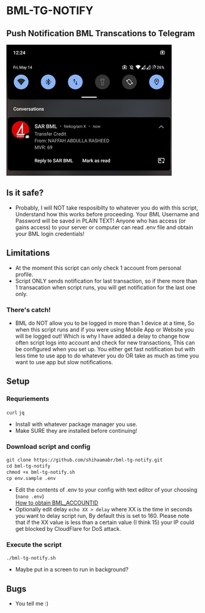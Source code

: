 # BML-TG-NOTIFY
## Push Notification BML Transcations to Telegram
![bml-notify-screenshot.jpg](bml-notify-screenshot.jpg)

## Is it safe?
- Probably, I will NOT take resposibilty to whatever you do with this script,
Understand how this works before proceeding. Your BML Username and Password will be saved in PLAIN TEXT!
Anyone who has access (or gains access) to your server or computer can read .env file and obtain your BML login credentials!

## Limitations
- At the moment this script can only check 1 account from personal profile.
- Script ONLY sends notification for last transaction, so if there more than 1 transacation when script runs, 
you will get notification for the last one only.
### There's catch!
- BML do NOT allow you to be logged in more than 1 device at a time,
So when this script runs and if you were using Mobile App or Website you will be logged out!
Which is why I have added a delay to change how often script logs into account and check for new transactions,
This can be configured when you set up. You either get fast notification but with less time to use app to do whatever you do
OR take as much as time you want to use app but slow notifications.

## Setup 
### Requriements
`curl` `jq`
- Install with whatever package manager you use.
- Make SURE they are installed before continuing!
### Download script and config
```
git clone https://github.com/shihaamabr/bml-tg-notify.git
cd bml-tg-notify
chmod +x bml-tg-notify.sh
cp env.sample .env
```
- Edit the contents of .env to your config with text editor of your choosing (`nano .env`)\
[How to obtain BML_ACCOUNTID](https://raw.githubusercontent.com/shihaamabr/bml-tg-notify/main/how-to-obtain-BML_ACCOUNTID.png)
- Optionally edit delay `echo XX > delay` where XX is the time in seconds you want to delay script run, 
By default this is set to 160. Please note that if the XX value is less than a certain value (I think 15)
your IP could get blocked by CloudFlare for DoS attack.
### Execute the script
```
./bml-tg-notify.sh
```
- Maybe put in a screen to run in background?
## Bugs
- You tell me :)
